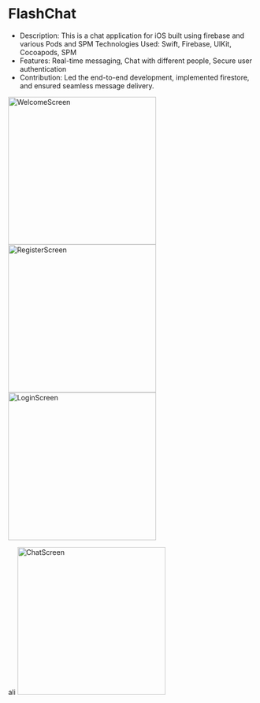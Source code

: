 # FlashChat
* Description: This is a chat application for iOS built using firebase and various Pods and SPM Technologies Used: Swift, Firebase, UIKit, Cocoapods, SPM
* Features: Real-time messaging, Chat with different people, Secure user authentication
* Contribution: Led the end-to-end development, implemented firestore, and ensured seamless message delivery.

<p align="centre">
  <img src="https://github.com/user-attachments/assets/85950f83-0425-4ed5-ac57-7dbff42d8f62" alt="WelcomeScreen"  width="300"/>
 
  <img src="https://github.com/user-attachments/assets/93e2e108-18d4-4797-ac60-91baba83e635" alt="RegisterScreen" width="300" />

  <img src="https://github.com/user-attachments/assets/8172eff4-02e5-489f-82f4-f6954bf0f566" alt="LoginScreen" width="300" />
 
  ali <img src="https://github.com/user-attachments/assets/13d56aac-97a1-412c-ba77-85e038dc62d1" alt="ChatScreen" width="300"  />
    
</p>








